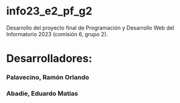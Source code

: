 # info23_e2_pf_g2
Desarrollo del proyecto final de Programación y Desarrollo Web del Informatorio 2023 (comisión 6, grupo 2).

# Desarrolladores:
### Palavecino, Ramón Orlando
### Abadie, Eduardo Matias
